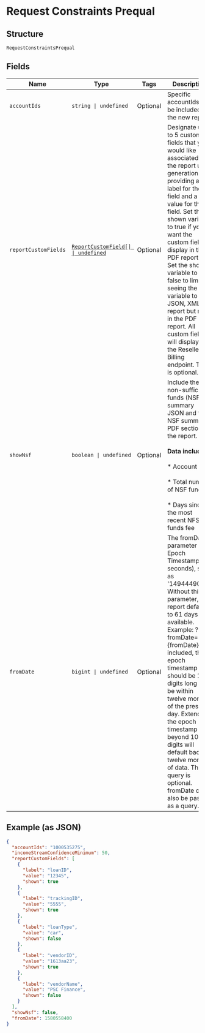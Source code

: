
# Request Constraints Prequal

## Structure

`RequestConstraintsPrequal`

## Fields

| Name | Type | Tags | Description |
|  --- | --- | --- | --- |
| `accountIds` | `string \| undefined` | Optional | Specific accountIds to be included in the new report. |
| `reportCustomFields` | [`ReportCustomField[] \| undefined`](../../doc/models/report-custom-field.md) | Optional | Designate up to 5 custom fields that you would like associated with the report upon generation by providing a label for the field and a value for the field. Set the shown variable to true if you want the custom field to display in the PDF reports. Set the shown variable to false to limit seeing the variable to JSON, XML report but not in the PDF report. All custom fields will display in the Reseller Billing endpoint.  This is optional. |
| `showNsf` | `boolean \| undefined` | Optional | Include the non-sufficient funds (NSF) summary JSON and the NSF summary PDF section in the report. <br> <br>  **Data included**: <br> <br>  * Account  <br> <br>  * Total number of NSF funds  <br> <br>  * Days since the most recent NFS funds fee |
| `fromDate` | `bigint \| undefined` | Optional | The fromDate parameter is an Epoch Timestamp (in seconds), such as '1494449017'. Without this parameter, the report defaults to 61 days if available. Example: ?fromDate={fromDate}. If included, the epoch timestamp should be 10 digits long and be within twelve months of the present day. Extending the epoch timestamp beyond 10 digits will default back to twelve months of data. This query is optional. fromDate can also be passed as a query. |

## Example (as JSON)

```json
{
  "accountIds": "1000535275",
  "incomeStreamConfidenceMinimum": 50,
  "reportCustomFields": [
    {
      "label": "loanID",
      "value": "12345",
      "shown": true
    },
    {
      "label": "trackingID",
      "value": "5555",
      "shown": true
    },
    {
      "label": "loanType",
      "value": "car",
      "shown": false
    },
    {
      "label": "vendorID",
      "value": "1613aa23",
      "shown": true
    },
    {
      "label": "vendorName",
      "value": "PSC Finance",
      "shown": false
    }
  ],
  "showNsf": false,
  "fromDate": 1580558400
}
```


